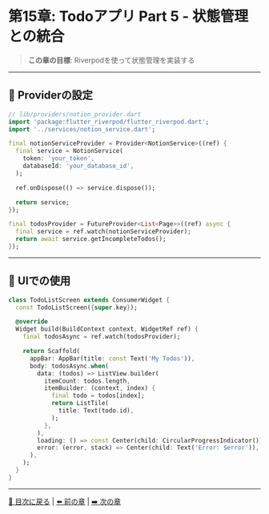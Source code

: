 # 第15章: Todoアプリ Part 5 - 状態管理との統合

> **この章の目標**: Riverpodを使って状態管理を実装する

---

## 🔧 Providerの設定

```dart
// lib/providers/notion_provider.dart
import 'package:flutter_riverpod/flutter_riverpod.dart';
import '../services/notion_service.dart';

final notionServiceProvider = Provider<NotionService>((ref) {
  final service = NotionService(
    token: 'your_token',
    databaseId: 'your_database_id',
  );

  ref.onDispose(() => service.dispose());

  return service;
});

final todosProvider = FutureProvider<List<Page>>((ref) async {
  final service = ref.watch(notionServiceProvider);
  return await service.getIncompleteTodos();
});
```

---

## 📱 UIでの使用

```dart
class TodoListScreen extends ConsumerWidget {
  const TodoListScreen({super.key});

  @override
  Widget build(BuildContext context, WidgetRef ref) {
    final todosAsync = ref.watch(todosProvider);

    return Scaffold(
      appBar: AppBar(title: const Text('My Todos')),
      body: todosAsync.when(
        data: (todos) => ListView.builder(
          itemCount: todos.length,
          itemBuilder: (context, index) {
            final todo = todos[index];
            return ListTile(
              title: Text(todo.id),
            );
          },
        ),
        loading: () => const Center(child: CircularProgressIndicator()),
        error: (error, stack) => Center(child: Text('Error: $error')),
      ),
    );
  }
}
```

---

[📖 目次に戻る](./index.md) | [⬅️ 前の章](./14_todo_app_part4.md) | [➡️ 次の章](./16_best_practices.md)
